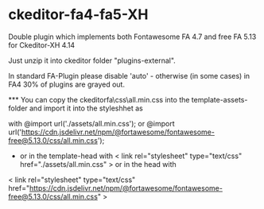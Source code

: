 # ckeditor-fa4-fa5-XH
 Double plugin which implements both Fontawesome  FA 4.7 and free FA 5.13 for Ckeditor-XH 4.14

Just unzip it into ckeditor folder "plugins-external". 

In standard FA-Plugin please disable 'auto' - otherwise (in some cases) in FA4 30% of plugins are grayed out. 

*** You can copy the  ckeditorfa\css\all.min.css  into the template-assets-folder and import it into the styleshhet as

 with  @import url('./assets/all.min.css');   or   @import url('https://cdn.jsdelivr.net/npm/@fortawesome/fontawesome-free@5.13.0/css/all.min.css');  

* or in the template-head with  < link rel="stylesheet" type="text/css" href="./assets/all.min.css" >    or in the head with 

< link rel="stylesheet" type="text/css" href="https://cdn.jsdelivr.net/npm/@fortawesome/fontawesome-free@5.13.0/css/all.min.css" >

